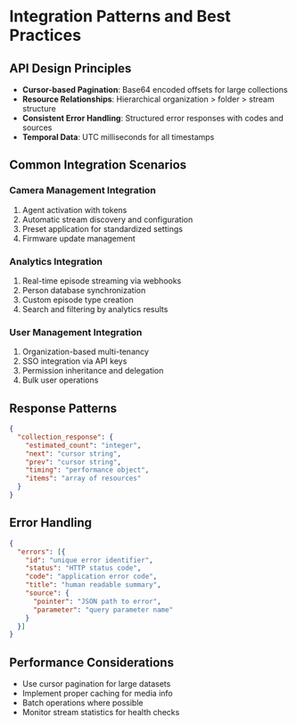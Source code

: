 # Integration Patterns and Best Practices

## API Design Principles
- **Cursor-based Pagination**: Base64 encoded offsets for large collections
- **Resource Relationships**: Hierarchical organization > folder > stream structure
- **Consistent Error Handling**: Structured error responses with codes and sources
- **Temporal Data**: UTC milliseconds for all timestamps

## Common Integration Scenarios

### Camera Management Integration
1. Agent activation with tokens
2. Automatic stream discovery and configuration
3. Preset application for standardized settings
4. Firmware update management

### Analytics Integration
1. Real-time episode streaming via webhooks
2. Person database synchronization
3. Custom episode type creation
4. Search and filtering by analytics results

### User Management Integration
1. Organization-based multi-tenancy
2. SSO integration via API keys
3. Permission inheritance and delegation
4. Bulk user operations

## Response Patterns
```json
{
  "collection_response": {
    "estimated_count": "integer",
    "next": "cursor string", 
    "prev": "cursor string",
    "timing": "performance object",
    "items": "array of resources"
  }
}
```

## Error Handling
```json
{
  "errors": [{
    "id": "unique error identifier",
    "status": "HTTP status code",
    "code": "application error code",
    "title": "human readable summary",
    "source": {
      "pointer": "JSON path to error",
      "parameter": "query parameter name"
    }
  }]
}
```

## Performance Considerations
- Use cursor pagination for large datasets
- Implement proper caching for media info
- Batch operations where possible
- Monitor stream statistics for health checks